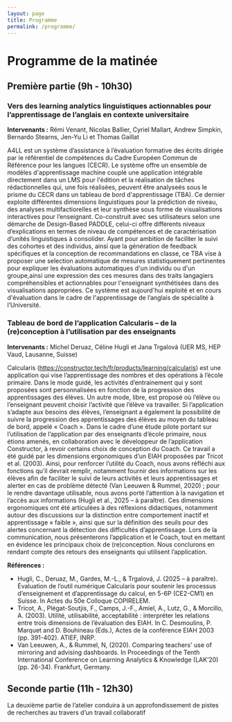 ```yaml
---
layout: page
title: Programme 
permalink: /programme/
---
```

# Programme de la matinée


## Première partie  (9h - 10h30)

### Vers des learning analytics linguistiques actionnables pour l’apprentissage de l’anglais en contexte universitaire

**Intervenants :** Rémi Venant, Nicolas Ballier, Cyriel Mallart, Andrew Simpkin, Bernardo Stearns, Jen-Yu Li et Thomas Gaillat

A4LL est un système d’assistance à l’évaluation formative des écrits dirigée par le référentiel de compétences du Cadre Européen Commun de Référence pour les langues (CECR).
Le système offre un ensemble de modèles d'apprentissage machine couplé une application intégrable directement dans un LMS pour l'édition et la réalisation de tâches rédactionnelles qui, une fois réalisées, peuvent être analyseés sous le prisme du CECR dans un tableau de bord d'apprentissage (TBA).
Ce dernier exploite différentes dimensions linguistiques pour la prédiction de niveau, des analyses multifactiorelles et leur synthèse sous forme de visualisations interactives pour l’enseignant. 
Co-construit avec ses utilisateurs selon une démarche de Design-Based PADDLE, celui-ci offre différents niveaux d’explications en termes de niveau de compétences et de caractérisation d’unités linguistiques à consolider. 
Ayant pour ambition de faciliter le suivi des cohortes et des individus, ainsi que la génération de feedback spécifiques et la conception de recommandations en classe, ce TBA vise à proposer une selection automatique de mesures statistiquement pertinentes pour expliquer les évaluations automatiques d'un individu ou d'un groupe,ainsi une expression des ces mesures dans des traits langagiers compréhensibles et actionnables pour l'enseignant synthétisées dans des visualisations appropriées.
Ce système est aujourd'hui exploité et en cours d'évaluation dans le cadre de l'apprentissage de l’anglais de spécialité à l’Université.

### Tableau de bord de l’application Calcularis – de la (re)conception à l’utilisation par des enseignants
**Intervenants :** Michel Deruaz, Céline Hugli et Jana Trgalová (UER MS, HEP Vaud, Lausanne, Suisse)

Calcularis (https://constructor.tech/fr/products/learning/calcularis) est une application qui vise l’apprentissage des nombres et des opérations à l’école primaire. Dans le mode guidé, les activités
d’entrainement qui y sont proposées sont personnalisées en fonction de la progression des apprentissages des élèves. Un autre mode, libre, est proposé où l’élève ou l’enseignant peuvent choisir l’activité que l’élève va travailler. Si l’application s’adapte aux besoins des élèves, l’enseignant a également la possibilité de suivre la progression des apprentissages des élèves au moyen du tableau de bord, appelé « Coach ».
Dans le cadre d’une étude pilote portant sur l’utilisation de l’application par des enseignants d’école primaire, nous étions amenés, en collaboration avec le développeur de l’application Constructor, à
revoir certains choix de conception du Coach. Ce travail a été guidé par les dimensions ergonomiques d’un EIAH proposées par Tricot et al. (2003). Ainsi, pour renforcer l’utilité du Coach, nous avons
réfléchi aux fonctions qu’il devrait remplir, notamment fournir des informations sur les élèves afin de faciliter le suivi de leurs activités et leurs apprentissages et alerter en cas de problème détecté (Van
Leeuwen & Rummel, 2020) ; pour le rendre davantage utilisable, nous avons porté l’attention à la navigation et l’accès aux informations (Hugli et al., 2025 – à paraître). Ces dimensions ergonomiques
ont été articulées à des réflexions didactiques, notamment autour des discussions sur la distinction entre comportement inactif et apprentissage « faible », ainsi que sur la définition des
seuils pour des alertes concernant la détection des difficultés d’apprentissage.
Lors de la communication, nous présenterons l’application et le Coach, tout en mettant en évidence les principaux choix de (re)conception. Nous conclurons en rendant compte des retours des enseignants qui utilisent l’application.

**Références :**
* Hugli, C., Deruaz, M., Gardes, M.-L., & Trgalová, J. (2025 – à paraître). Évaluation de l’outil numérique Calcularis pour soutenir les processus d’enseignement et d’apprentissage du calcul, en 5-6P (CE2-CM1) en Suisse. In Actes du 50e Colloque COPIRELEM.
* Tricot, A., Plégat-Soutjis, F., Camps, J.-F., Amiel, A., Lutz, G., & Morcillo, A. (2003). Utilité, utilisabilité, acceptabilité : interpréter les relations entre trois dimensions de l’évaluation des EIAH. In C.
Desmoulins, P. Marquet and D. Bouhineau (Eds.), Actes de la conférence EIAH 2003 (pp. 391-402). ATIEF, INRP.
* Van Leeuwen, A., & Rummel, N, (2020). Comparing teachers' use of mirroring and advising dashboards. In Proceedings of the Tenth International Conference on Learning Analytics & Knowledge (LAK’20) (pp. 26-34). Frankfurt, Germany.


## Seconde partie (11h - 12h30)
La deuxième partie de l’atelier conduira à un approfondissement de pistes de recherches au travers d’un travail collaboratif

